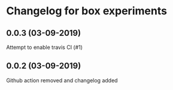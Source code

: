 # Changelog for box experiments

## 0.0.3 (03-09-2019)
Attempt to enable travis CI (#1)

## 0.0.2 (03-09-2019)
Github action removed and changelog added
